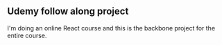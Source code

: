 ## Udemy follow along project

I'm doing an online React course and this is the backbone project for the entire course.
